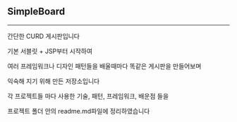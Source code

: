 ## SimpleBoard

---

간단한 CURD 게시판입니다

기본 서블릿 + JSP부터 시작하여

여러 프레임워크나 디자인 패턴들을 배울때마다 똑같은 게시판을 만들어보며 

익숙해 지기 위해 만든 저장소입니다

각 프로젝트들 마다 사용한 기술, 패턴, 프레임워크, 배운점 들을 

프로젝트 폴더 안의 readme.md파일에 정리하였습니다
